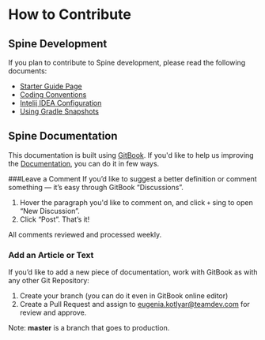 # How to Contribute

## Spine Development

If you plan to contribute to Spine development, please read the following documents:
* [Starter Guide Page](https://github.com/SpineEventEngine/core-java/wiki/Spine-Developer-Starter-Guide)
* [Coding Conventions](https://github.com/SpineEventEngine/core-java/wiki/Coding-Conventions)
* [Intelij IDEA Configuration](https://github.com/SpineEventEngine/core-java/wiki/IntelliJ-IDEA-Configuration)
* [Using Gradle Snapshots](https://github.com/SpineEventEngine/core-java/wiki/Using-Gradle-Snapshots)

## Spine Documentation 

This documentation is built using [GitBook](https://www.gitbook.com/). 
If you'd like to help us improving the [Documentation](https://github.com/SpineEventEngine/documentation), you can do it in few ways.

###Leave a Comment
If you’d like to suggest a better definition or comment something — it’s easy through GitBook “Discussions”. 
1. Hover the paragraph you'd like to comment on, and  click `+` sing to open “New Discussion”.
2. Click “Post”. That’s it!

All comments reviewed and processed weekly.
 

### Add an Article or Text

If you’d like to add a new piece of documentation, work with GitBook as with any other Git Repository:
 1. Create your branch (you can do it even in GitBook online editor)
 2. Create a Pull Request and assign to <eugenia.kotlyar@teamdev.com> for review and approve.

Note: **master** is a branch that goes to production.

